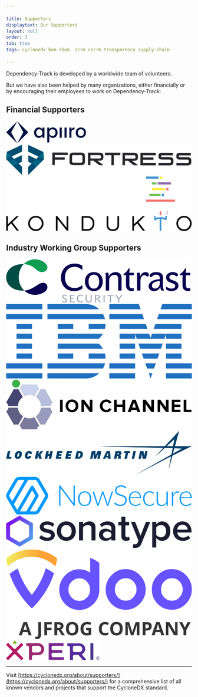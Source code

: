 ```yaml
---

title: Supporters
displaytext: Our Supporters
layout: null
order: 3
tab: true
tags: cyclonedx bom sbom  scrm cscrm transparency supply-chain

---
```



Dependency-Track is developed by a worldwide team of volunteers.

But we have also been helped by many organizations, either financially or by encouraging their employees to work on Dependency-Track:

<link rel="stylesheet" href="assets/style.css">

## Financial Supporters


<div class="logo-cards">

  <div class="logo-card-container"><div class="logo-card"><div class="logo-card-body">
    <a href="https://apiiro.com/"><img class="cdx-supporter" src="assets/images/apiiro.svg" alt="apiiro"></a>
  </div></div></div>

  <div class="logo-card-container"><div class="logo-card"><div class="logo-card-body">
    <a href="https://www.fortressinfosec.com/"><img class="cdx-supporter" src="assets/images/fortress.svg" alt="Fortress Information Security"></a>
  </div></div></div>

  <div class="logo-card-container"><div class="logo-card"><div class="logo-card-body">
    <a href="https://kondukto.io/"><img class="cdx-supporter" src="assets/images/kondukto.svg" alt="Kondukto"></a>
  </div></div></div>

</div>

## Industry Working Group Supporters

<div class="logo-cards">
  <div class="logo-card-container"><div class="logo-card"><div class="logo-card-body">
    <a href="https://contrastsecurity.com/"><img class="cdx-supporter" src="assets/images/contrast-security.svg" alt="Contrast Security"></a>
  </div></div></div>

  <div class="logo-card-container"><div class="logo-card"><div class="logo-card-body">
    <a href="https://ibm.com/"><img class="cdx-supporter" src="assets/images/ibm.svg" alt="IBM"></a>
  </div></div></div>

  <div class="logo-card-container"><div class="logo-card"><div class="logo-card-body">
    <a href="https://ionchannel.io/"><img class="cdx-supporter" src="assets/images/ionchannel.svg" alt="Ion Channel"></a>
  </div></div></div>

  <div class="logo-card-container"><div class="logo-card"><div class="logo-card-body">
    <a href="https://lockheedmartin.com/"><img class="cdx-supporter" src="assets/images/lockheed-martin.svg" alt="Lockheed Martin"></a>
  </div></div></div>

  <div class="logo-card-container"><div class="logo-card"><div class="logo-card-body">
    <a href="https://nowsecure.com/"><img class="cdx-supporter" src="assets/images/nowsecure.svg" alt="Now Secure"></a>
  </div></div></div>

  <div class="logo-card-container"><div class="logo-card"><div class="logo-card-body">
    <a href="https://sonatype.com/"><img class="cdx-supporter" src="assets/images/sonatype.svg" alt="Sonatype"></a>
  </div></div></div>

  <div class="logo-card-container"><div class="logo-card"><div class="logo-card-body">
    <a href="https://vdoo.com/"><img class="cdx-supporter" src="assets/images/vdoo.svg" alt="Vdoo"></a>
  </div></div></div>

  <div class="logo-card-container"><div class="logo-card"><div class="logo-card-body">
    <a href="https://xperi.com/"><img class="cdx-supporter" src="assets/images/xperi.svg" alt="Xperi"></a>
  </div></div></div>

</div>

<hr>

Visit [https://cyclonedx.org/about/supporters/](https://cyclonedx.org/about/supporters/) for a comprehensive list
of all known vendors and projects that support the CycloneDX standard.

